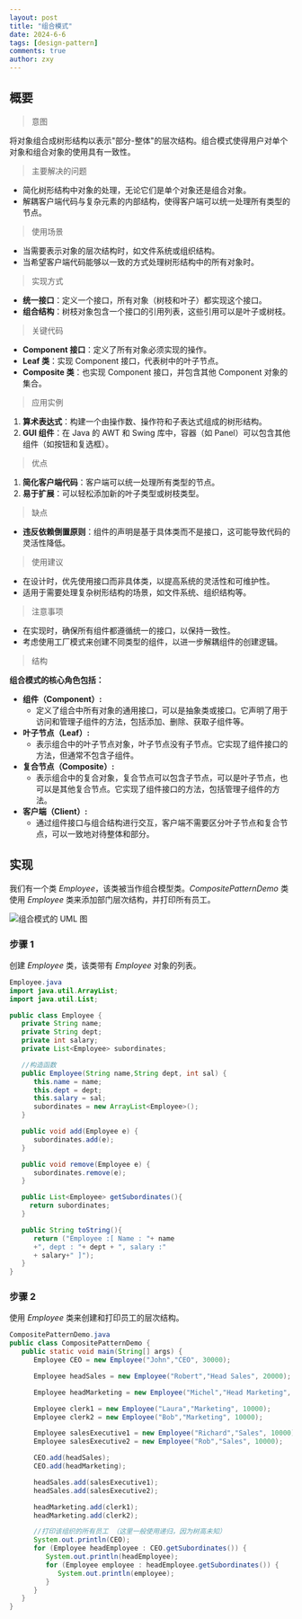 ```yaml
---
layout: post
title: "组合模式"
date: 2024-6-6
tags: [design-pattern]
comments: true
author: zxy
---
```


## 概要

> 意图

将对象组合成树形结构以表示"部分-整体"的层次结构。组合模式使得用户对单个对象和组合对象的使用具有一致性。

> 主要解决的问题

- 简化树形结构中对象的处理，无论它们是单个对象还是组合对象。
- 解耦客户端代码与复杂元素的内部结构，使得客户端可以统一处理所有类型的节点。

> 使用场景

- 当需要表示对象的层次结构时，如文件系统或组织结构。
- 当希望客户端代码能够以一致的方式处理树形结构中的所有对象时。

> 实现方式

- **统一接口**：定义一个接口，所有对象（树枝和叶子）都实现这个接口。
- **组合结构**：树枝对象包含一个接口的引用列表，这些引用可以是叶子或树枝。

> 关键代码

- **Component 接口**：定义了所有对象必须实现的操作。
- **Leaf 类**：实现 Component 接口，代表树中的叶子节点。
- **Composite 类**：也实现 Component 接口，并包含其他 Component 对象的集合。

> 应用实例

1. **算术表达式**：构建一个由操作数、操作符和子表达式组成的树形结构。
2. **GUI 组件**：在 Java 的 AWT 和 Swing 库中，容器（如 Panel）可以包含其他组件（如按钮和复选框）。

> 优点

1. **简化客户端代码**：客户端可以统一处理所有类型的节点。
2. **易于扩展**：可以轻松添加新的叶子类型或树枝类型。

> 缺点

- **违反依赖倒置原则**：组件的声明是基于具体类而不是接口，这可能导致代码的灵活性降低。

> 使用建议

- 在设计时，优先使用接口而非具体类，以提高系统的灵活性和可维护性。
- 适用于需要处理复杂树形结构的场景，如文件系统、组织结构等。

> 注意事项

- 在实现时，确保所有组件都遵循统一的接口，以保持一致性。
- 考虑使用工厂模式来创建不同类型的组件，以进一步解耦组件的创建逻辑。

> 结构

**组合模式的核心角色包括：**

- **组件（Component）:**
  - 定义了组合中所有对象的通用接口，可以是抽象类或接口。它声明了用于访问和管理子组件的方法，包括添加、删除、获取子组件等。
- **叶子节点（Leaf）:**
  - 表示组合中的叶子节点对象，叶子节点没有子节点。它实现了组件接口的方法，但通常不包含子组件。
- **复合节点（Composite）:**
  - 表示组合中的复合对象，复合节点可以包含子节点，可以是叶子节点，也可以是其他复合节点。它实现了组件接口的方法，包括管理子组件的方法。
- **客户端（Client）:**
  - 通过组件接口与组合结构进行交互，客户端不需要区分叶子节点和复合节点，可以一致地对待整体和部分。

## 实现

我们有一个类 _Employee_，该类被当作组合模型类。_CompositePatternDemo_ 类使用 _Employee_ 类来添加部门层次结构，并打印所有员工。

![组合模式的 UML 图](https://www.runoob.com/wp-content/uploads/2014/08/20210817-composite-composite.svg)

### 步骤 1

创建 _Employee_ 类，该类带有 _Employee_ 对象的列表。

```java
Employee.java
import java.util.ArrayList;
import java.util.List;

public class Employee {
   private String name;
   private String dept;
   private int salary;
   private List<Employee> subordinates;

   //构造函数
   public Employee(String name,String dept, int sal) {
      this.name = name;
      this.dept = dept;
      this.salary = sal;
      subordinates = new ArrayList<Employee>();
   }

   public void add(Employee e) {
      subordinates.add(e);
   }

   public void remove(Employee e) {
      subordinates.remove(e);
   }

   public List<Employee> getSubordinates(){
     return subordinates;
   }

   public String toString(){
      return ("Employee :[ Name : "+ name
      +", dept : "+ dept + ", salary :"
      + salary+" ]");
   }
}
```

### 步骤 2

使用 _Employee_ 类来创建和打印员工的层次结构。

```java
CompositePatternDemo.java
public class CompositePatternDemo {
   public static void main(String[] args) {
      Employee CEO = new Employee("John","CEO", 30000);

      Employee headSales = new Employee("Robert","Head Sales", 20000);

      Employee headMarketing = new Employee("Michel","Head Marketing", 20000);

      Employee clerk1 = new Employee("Laura","Marketing", 10000);
      Employee clerk2 = new Employee("Bob","Marketing", 10000);

      Employee salesExecutive1 = new Employee("Richard","Sales", 10000);
      Employee salesExecutive2 = new Employee("Rob","Sales", 10000);

      CEO.add(headSales);
      CEO.add(headMarketing);

      headSales.add(salesExecutive1);
      headSales.add(salesExecutive2);

      headMarketing.add(clerk1);
      headMarketing.add(clerk2);

      //打印该组织的所有员工 （这里一般使用递归，因为树高未知）
      System.out.println(CEO);
      for (Employee headEmployee : CEO.getSubordinates()) {
         System.out.println(headEmployee);
         for (Employee employee : headEmployee.getSubordinates()) {
            System.out.println(employee);
         }
      }
   }
}
```
